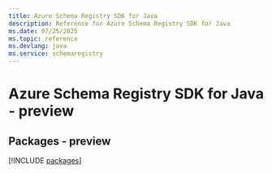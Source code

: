 ```yaml
---
title: Azure Schema Registry SDK for Java
description: Reference for Azure Schema Registry SDK for Java
ms.date: 07/25/2025
ms.topic: reference
ms.devlang: java
ms.service: schemaregistry
---
```

# Azure Schema Registry SDK for Java - preview
## Packages - preview
[!INCLUDE [packages](schema-registry-index.md)]